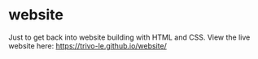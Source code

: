 # website
Just to get back into website building with HTML and CSS.
View the live website here: https://trivo-le.github.io/website/

